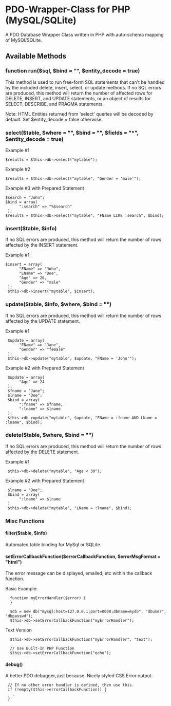 # PDO-Wrapper-Class for PHP (MySQL/SQLite)
A PDO Database Wrapper Class written in PHP with auto-schema mapping of MySQl/SQLite.

## Available Methods

### function run($sql, $bind = "", $entity_decode = true)
This method is used to run free-form SQL statements that can't be handled by the included delete, insert, select, or update methods. If no SQL errors are produced, this method will return the number of affected rows for DELETE, INSERT, and UPDATE statements, or an object of results for SELECT, DESCRIBE, and PRAGMA statements.

Note: HTML Entities returned from 'select' queries will be decoded by default. Set $entity_decode = false otherwise.


### select($table, $where = "", $bind = "", $fields = "*", $entity_decode = true)

Example #1
    
    $results = $this->db->select("mytable");

Example #2

    $results = $this->db->select("mytable", "Gender = 'male'");
    
Example #3 with Prepared Statement
    
    $search = "John";
    $bind = array(
          ":search" => "%$search"
     );
    $results = $this->db->select("mytable", "FName LIKE :search", $bind);

### insert($table, $info)

If no SQL errors are produced, this method will return the number of rows affected by the INSERT statement.

Example #1:

    $insert = array(
          "FName" => "John",
          "LName" => "Doe",
          "Age" => 26,
          "Gender" => "male"
     );
     $this->db->insert("mytable", $insert);
     
### update($table, $info, $where, $bind = "")

 If no SQL errors are produced, this method will return the number of rows affected by the UPDATE statement.

 Example #1
 
     $update = array(
          "FName" => "Jane",
          "Gender" => "female"
     );
     $this->db->update("mytable", $update, "FName = 'John'");
    
Example #2 with Prepared Statement

     $update = array(
          "Age" => 24
     );
     $fname = "Jane";
     $lname = "Doe";
     $bind = array(
          ":fname" => $fname,
          ":lname" => $lname
     );
     $this->db->update("mytable", $update, "FName = :fname AND LName = :lname", $bind);

### delete($table, $where, $bind = "")

If no SQL errors are produced, this method will return the number of rows affected by the DELETE statement.
     
Example #1

     $this->db->delete("mytable", "Age < 30");
    
Example #2 with Prepared Statement

     $lname = "Doe";
     $bind = array(
          ":lname" => $lname
     )
     $this->db->delete("mytable", "LName = :lname", $bind);
     
### Misc Functions

#### filter($table, $info)
Automated table binding for MySql or SQLite.

#### setErrorCallbackFunction($errorCallbackFunction, $errorMsgFormat = "html")

The error message can be displayed, emailed, etc within the callback function.
     
Basic Example:
     
      function myErrorHandler($error) {
      }
      
      $db = new db("mysql:host=127.0.0.1;port=0000;dbname=mydb", "dbuser", "dbpasswd");
      $this->db->setErrorCallbackFunction("myErrorHandler");
     
Text Version

      $this->db->setErrorCallbackFunction("myErrorHandler", "text");
      
      // Use Built-In PHP Function
      $this->db->setErrorCallbackFunction("echo");

#### debug()
A better PDO debugger, just because. Nicely styled CSS Error output.

     // If no other error handler is defined, then use this.
     if (!empty($this->errorCallbackFunction)) {
     ...
     }